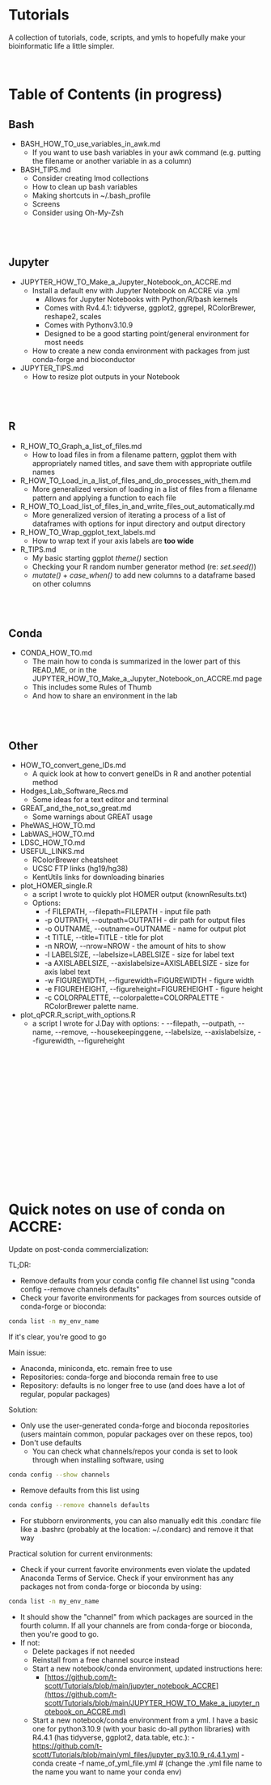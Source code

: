 # Tutorials

A collection of tutorials, code, scripts, and ymls to hopefully make your bioinformatic life a little simpler. 

<br>

# Table of Contents (in progress)
## Bash
- BASH_HOW_TO_use_variables_in_awk.md
    - If you want to use bash variables in your awk command (e.g. putting the filename or another variable in as a column)
- BASH_TIPS.md
    - Consider creating lmod collections    
    - How to clean up bash variables
    - Making shortcuts in ~/.bash_profile
    - Screens
    - Consider using Oh-My-Zsh

<br>
<br>

## Jupyter
- JUPYTER_HOW_TO_Make_a_Jupyter_Notebook_on_ACCRE.md
    - Install a default env with Jupyter Notebook on ACCRE via .yml
      - Allows for Jupyter Notebooks with Python/R/bash kernels
      - Comes with Rv4.4.1: tidyverse, ggplot2, ggrepel, RColorBrewer, reshape2, scales
      - Comes with Pythonv3.10.9
      - Designed to be a good starting point/general environment for most needs
    - How to create a new conda environment with packages from just conda-forge and bioconductor
- JUPYTER_TIPS.md
    - How to resize plot outputs in your Notebook
 
<br>
<br>

## R
- R_HOW_TO_Graph_a_list_of_files.md
    - How to load files in from a filename pattern, ggplot them with appropriately named titles, and save them with appropriate outfile names            
- R_HOW_TO_Load_in_a_list_of_files_and_do_processes_with_them.md
    - More generalized version of loading in a list of files from a filename pattern and applying a function to each file 
- R_HOW_TO_Load_list_of_files_in_and_write_files_out_automatically.md
    - More generalized version of iterating a process of a list of dataframes with options for input directory and output directory 
- R_HOW_TO_Wrap_ggplot_text_labels.md
    - How to wrap text if your axis labels are **too wide** 
- R_TIPS.md
    - My basic starting ggplot *theme()* section
    - Checking your R random number generator method (re: *set.seed()*)
    - *mutate()* + *case_when()* to add new columns to a dataframe based on other columns

<br>
<br>

## Conda
- CONDA_HOW_TO.md
    - The main how to conda is summarized in the lower part of this READ_ME, or in the JUPYTER_HOW_TO_Make_a_Jupyter_Notebook_on_ACCRE.md page
    - This includes some Rules of Thumb
    - And how to share an environment in the lab


<br> 
<br>

## Other    
- HOW_TO_convert_gene_IDs.md
    - A quick look at how to convert geneIDs in R and another potential method 
- Hodges_Lab_Software_Recs.md
    - Some ideas for a text editor and terminal     
- GREAT_and_the_not_so_great.md
    - Some warnings about GREAT usage 
- PheWAS_HOW_TO.md
- LabWAS_HOW_TO.md
- LDSC_HOW_TO.md
- USEFUL_LINKS.md
    - RColorBrewer cheatsheet
    - UCSC FTP links (hg19/hg38)
    - KentUtils links for downloading binaries
- plot_HOMER_single.R
    - a script I wrote to quickly plot HOMER output (knownResults.txt)
    - Options:
        - -f FILEPATH, --filepath=FILEPATH - input file path
        - -p OUTPATH, --outpath=OUTPATH - dir path for output files
        - -o OUTNAME, --outname=OUTNAME - name for output plot
        - -t TITLE, --title=TITLE - title for plot
        - -n NROW, --nrow=NROW - the amount of hits to show
        - -l LABELSIZE, --labelsize=LABELSIZE - size for label text
        - -a AXISLABELSIZE, --axislabelsize=AXISLABELSIZE - size for axis label text
        - -w FIGUREWIDTH, --figurewidth=FIGUREWIDTH - figure width
        - -e FIGUREHEIGHT, --figureheight=FIGUREHEIGHT - figure height
        - -c COLORPALETTE, --colorpalette=COLORPALETTE - RColorBrewer palette name.
- plot_qPCR.R_script_with_options.R
    - a script I wrote for J.Day with options:
               - --filepath, --outpath, --name, --remove, --housekeepinggene, --labelsize, --axislabelsize, --figurewidth, --figureheight


<br>
<br>
<br>
<br>
<br>
<br>
<br>
<br>
<br>
<br>
<br>
<br>
<br>
<br>
<br>

# Quick notes on use of conda on ACCRE:
Update on post-conda commercialization: 

TL;DR:
- Remove defaults from your conda config file channel list using "conda config --remove channels defaults"
- Check your favorite environments for packages from sources outside of conda-forge or bioconda:

```bash
conda list -n my_env_name
```

  If it's clear, you're good to go

Main issue:
- Anaconda, miniconda, etc. remain free to use
- Repositories: conda-forge and bioconda remain free to use
- Repository: defaults is no longer free to use (and does have a lot of regular, popular packages)

Solution:
- Only use the user-generated conda-forge and bioconda repositories (users maintain common, popular packages over on these repos, too)
- Don't use defaults
     - You can check what channels/repos your conda is set to look through when installing software, using
```bash
conda config --show channels
```
- Remove defaults from this list using 
```bash
conda config --remove channels defaults
```
- For stubborn environments, you can also manually edit this .condarc file like a .bashrc (probably at the location: ~/.condarc) and remove it that way


Practical solution for current environments:
- Check if your current favorite environments even violate the updated Anaconda Terms of Service. Check if your environment has any packages not from conda-forge or bioconda by using:
```bash
conda list -n my_env_name
```
- It should show the "channel" from which packages are sourced in the fourth column. If all your channels are from conda-forge or bioconda, then you're good to go. 
- If not:
     - Delete packages if not needed
     - Reinstall from a free channel source instead
     - Start a new notebook/conda environment, updated instructions here: 
          - [https://github.com/t-scott/Tutorials/blob/main/jupyter_notebook_ACCRE](https://github.com/t-scott/Tutorials/blob/main/JUPYTER_HOW_TO_Make_a_jupyter_notebook_on_ACCRE.md)
     - Start a new notebook/conda environment from a yml. I have a basic one for python3.10.9 (with your basic do-all python libraries) with R4.4.1 (has tidyverse, ggplot2, data.table, etc.):
           - https://github.com/t-scott/Tutorials/blob/main/yml_files/jupyter_py3.10.9_r4.4.1.yml
           - conda create -f name_of_yml_file.yml # (change the .yml file name to the name you want to name your conda env)




